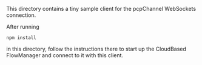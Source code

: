 This directory contains a tiny sample client for the pcpChannel WebSockets connection.

After running

    npm install

in this directory, follow the instructions there to start up the CloudBased FlowManager
and connect to it with this client.
